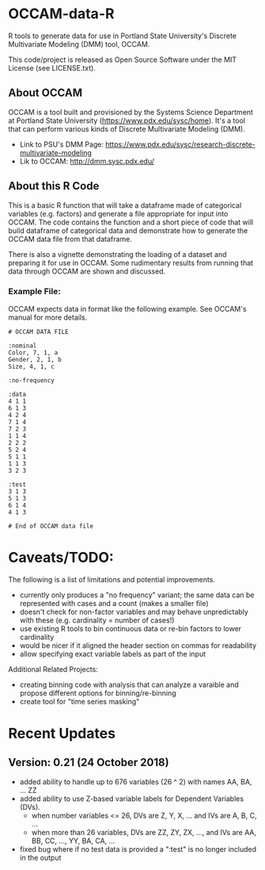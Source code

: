# OCCAM-data-R
R tools to generate data for use in Portland State University's Discrete Multivariate Modeling (DMM) tool, OCCAM.

This code/project is released as Open Source Software under the MIT License (see LICENSE.txt).

## About OCCAM

OCCAM is a tool built and provisioned by the Systems Science Department at Portland State University (https://www.pdx.edu/sysc/home).  It's a tool that can perform various kinds of Discrete Multivariate Modeling (DMM).

* Link to PSU's DMM Page: https://www.pdx.edu/sysc/research-discrete-multivariate-modeling
* Lik to OCCAM: http://dmm.sysc.pdx.edu/

## About this R Code

This is a basic R function that will take a dataframe made of categorical variables (e.g. factors) and generate a file appropriate for input into OCCAM.  The code contains the function and a short piece of code that will build dataframe of categorical data and demonstrate how to generate the OCCAM data file from that dataframe.

There is also a vignette demonstrating the loading of a dataset and preparing it for use in OCCAM.  Some rudimentary results from running that data through OCCAM are shown and discussed.

### Example File:

OCCAM expects data in format like the following example.  See OCCAM's manual for more details.

    # OCCAM DATA FILE
    
    :nominal
    Color, 7, 1, a
    Gender, 2, 1, b
    Size, 4, 1, c
    
    :no-frequency
    
    :data
    4 1 1
    6 1 3
    4 2 4
    7 1 4
    7 2 3
    1 1 4
    2 2 2
    5 2 4
    5 1 1
    1 1 3
    3 2 3
    
    :test
    3 1 3
    5 1 3
    6 1 4
    4 1 3
    
    # End of OCCAM data file

# Caveats/TODO:

The following is a list of limitations and potential improvements.

* currently only produces a "no frequency" variant; the same data can be represented with cases and a count (makes a smaller file)
* doesn't check for non-factor variables and may behave unpredictably with these (e.g. cardinality = number of cases!)
* use existing R tools to bin continuous data or re-bin factors to lower cardinality
* would be nicer if it aligned the header section on commas for readability
* allow specifying exact variable labels as part of the input

Additional Related Projects:
* creating binning code with analysis that can analyze a varaible and propose different options for binning/re-binning
* create tool for "time series masking"

# Recent Updates

## Version: 0.21 (24 October 2018)

* added ability to handle up to 676 variables (26 ^ 2) with names AA, BA, ... ZZ
* added ability to use Z-based variable labels for Dependent Variables (DVs).
    * when number variables <= 26, DVs are Z, Y, X, ...  and IVs are A, B, C, ...
    * when more than 26 variables, DVs are ZZ, ZY, ZX, ..., and IVs are AA, BB, CC, ..., YY, BA, CA, ... 
* fixed bug where if no test data is provided a ":test" is no longer included in the output
